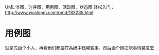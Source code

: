 UML:类图、时序图、用例图、活动图、状态图
轻松入门：http://www.woshipm.com/pmd/183238.html

# 用例图
就是先画个小人，再看他们都要在系统中做哪些事，然后画个圈把能事情装进去
